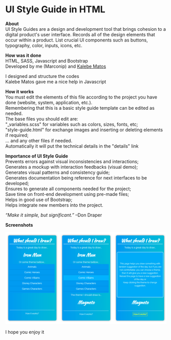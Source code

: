 # UI Style Guide in HTML

<strong> About </strong><br/>
UI Style Guides are a design and development tool that brings cohesion to a digital product's user interface. Records all of the design elements that occur within a product. List crucial UI components such as buttons, typography, color, inputs, icons, etc.


<strong> How was it done</strong><br/>
HTML, SASS, Javascript and Bootstrap<br/>
Developed by me (Marconip) and <a href="https://github.com/KalebeMatos">Kalebe Matos</a>

I designed and structure the codes<br/>
Kalebe Matos gave me a nice help in Javascript


<strong> How it works </strong><br/>
You must edit the elements of this file according to the project you have done (website, system, application, etc.).<br/>
Remembering that this is a basic style guide template can be edited as needed.<br/>
The base files you should edit are:<br/>
"_variables.scss" for variables such as colors, sizes, fonts, etc;<br/>
"style-guide.html" for exchange images and inserting or deleting elements if required;<br/>
... and any other files if needed.<br/>
Automatically it will put the technical details in the "details" link


<strong> Importance of UI Style Guide </strong><br/>
Prevents errors against visual inconsistencies and interactions;<br/>
Generates a mockup with interaction feedbacks (visual demo);<br/>
Generates visual patterns and consistency guide;<br/>
Generates documentation being reference for next interfaces to be developed;<br/>
Ensures to generate all components needed for the project;<br/>
Save time on front-end development using pre-made files;<br/>
Helps in good use of Bootstrap;<br/>
Helps integrate new members into the project.


<i>“Make it simple, but significant.”</i> –Don Draper <br/>

<b>Screenshots</b>

![screenshots](https://github.com/marconip/drawing-suggestions/blob/master/files/mobile-telas-375px.jpg)

I hope you enjoy it
